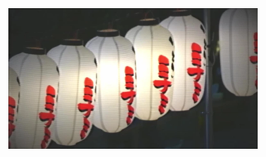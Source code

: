 <div align="center">
<a href="https://www.youtube.com/watch?v=JPAo7M19z5c">
  <img src="https://raw.githubusercontent.com/kelo221/kelo221/main/lantern.webp" alt="unavailable">
</a>
</div>

